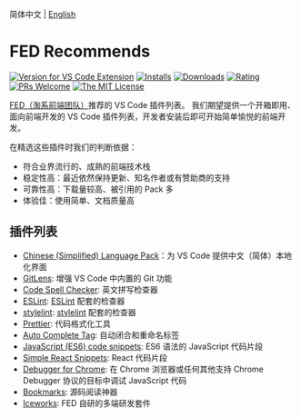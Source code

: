 简体中文 | [English](https://github.com/ice-lab/iceworks/blob/master/extensions/fed/README.md)

# FED Recommends

[![Version for VS Code Extension](https://vsmarketplacebadge.apphb.com/version-short/iceworks-team.fed.svg?logo=visual-studio-code)](https://marketplace.visualstudio.com/items?itemName=iceworks-team.fed)
[![Installs](https://vsmarketplacebadge.apphb.com/installs-short/iceworks-team.fed.svg)](https://marketplace.visualstudio.com/items?itemName=iceworks-team.fed)
[![Downloads](https://vsmarketplacebadge.apphb.com/downloads-short/iceworks-team.fed.svg)](https://marketplace.visualstudio.com/items?itemName=iceworks-team.fed)
[![Rating](https://vsmarketplacebadge.apphb.com/rating-star/iceworks-team.fed.svg)](https://marketplace.visualstudio.com/items?itemName=iceworks-team.fed&ssr=false#review-details)
[![PRs Welcome](https://img.shields.io/badge/PRs-welcome-brightgreen.svg)](https://github.com/ice-lab/iceworks/pulls)
[![The MIT License](https://img.shields.io/badge/license-MIT-blue.svg)](http://opensource.org/licenses/MIT)

[FED（淘系前端团队）](https://fed.taobao.org/)推荐的 VS Code 插件列表。
我们期望提供一个开箱即用、面向前端开发的 VS Code 插件列表，开发者安装后即可开始简单愉悦的前端开发。

在精选这些插件时我们的判断依据：

- 符合业界流行的、成熟的前端技术栈
- 稳定性高：最近依然保持更新、知名作者或有赞助商的支持
- 可靠性高：下载量较高、被引用的 Pack 多
- 体验佳：使用简单、文档质量高

## 插件列表

- [Chinese (Simplified) Language Pack](https://marketplace.visualstudio.com/items?itemName=MS-CEINTL.vscode-language-pack-zh-hans)：为 VS Code 提供中文（简体）本地化界面
- [GitLens](https://marketplace.visualstudio.com/items?itemName=eamodio.gitlens): 增强 VS Code 中内置的 Git 功能
- [Code Spell Checker](https://marketplace.visualstudio.com/items?itemName=streetsidesoftware.code-spell-checker): 英文拼写检查器
- [ESLint](https://marketplace.visualstudio.com/items?itemName=dbaeumer.vscode-eslint): [ESLint](https://eslint.org/) 配套的检查器
- [stylelint](https://marketplace.visualstudio.com/items?itemName=stylelint.vscode-stylelint): [stylelint](https://stylelint.io/) 配套的检查器
- [Prettier](https://marketplace.visualstudio.com/items?itemName=esbenp.prettier-vscode): 代码格式化工具
- [Auto Complete Tag](https://marketplace.visualstudio.com/items?itemName=formulahendry.auto-complete-tag): 自动闭合和重命名标签
- [JavaScript (ES6) code snippets](https://marketplace.visualstudio.com/items?itemName=xabikos.JavaScriptSnippets): ES6 语法的 JavaScript 代码片段
- [Simple React Snippets](https://marketplace.visualstudio.com/items?itemName=burkeholland.simple-react-snippets): React 代码片段
- [Debugger for Chrome](https://marketplace.visualstudio.com/items?itemName=msjsdiag.debugger-for-chrome): 在 Chrome 浏览器或任何其他支持 Chrome Debugger 协议的目标中调试 JavaScript 代码
- [Bookmarks](https://marketplace.visualstudio.com/items?itemName=alefragnani.Bookmarks): 源码阅读神器
- [Iceworks](https://marketplace.visualstudio.com/items?itemName=iceworks-team.iceworks): FED 自研的多端研发套件
